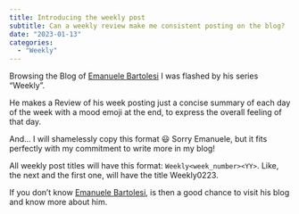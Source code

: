 ```yaml
---
title: Introducing the weekly post
subtitle: Can a weekly review make me consistent posting on the blog?
date: "2023-01-13"
categories:
  - "Weekly"
---
```


Browsing the Blog of [Emanuele Bartolesi](https://www.emanuelebartolesi.com/) I was flashed by his series “Weekly”.

He makes a Review of his week posting just a concise summary of each day of the week with a mood emoji at the end, to express the overall feeling of that day.

And… I will shamelessly copy this format 😃 Sorry Emanuele, but it fits perfectly with my commitment to write more in my blog!

All weekly post titles will have this format: `Weekly<week_number><YY>`. Like, the next and the first one, will have the title Weekly0223.

If you don’t know [Emanuele Bartolesi](https://www.emanuelebartolesi.com/), is then a good chance to visit his blog and know more about him.
